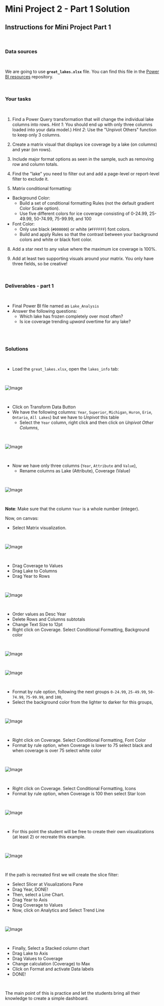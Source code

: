 # Mini Project 2 - Part 1 Solution

## Instructions for Mini Project Part 1

<br>

### Data sources

<br>

We are going to use **`great_lakes.xlsx`** file. You can find this file in the [Power BI resources](https://github.com/ironhack-edu/power-bi-resources) repository.

<br>

### Your tasks

<br>

1. Find a Power Query transformation that will change the individual lake columns into rows.
   _Hint 1_: You should end up with only three columns loaded into your data model.)
   _Hint 2_: Use the "Unpivot Others" function to keep only 3 columns.

2. Create a matrix visual that displays ice coverage by a lake (on columns) and year (on rows).

3. Include major format options as seen in the sample, such as removing row and column totals.

4. Find the "lake" you need to filter out and add a page-level or report-level filter to exclude it.

5. Matrix conditional formatting:

- Background Color:
  - Build a set of conditional formatting Rules (not the default gradient Color Scale option).
  - Use five different colors for ice coverage consisting of 0-24.99, 25-49.99, 50-74.99, 75-99.99, and 100
- Font Color:
  - Only use black (`#000000`) or white (`#FFFFFF`) font colors.
  - Build and apply Rules so that the contrast between your background colors and white or black font color.

8. Add a star next to any value where the maximum ice coverage is 100%.

9. Add at least two supporting visuals around your matrix. You only have three fields, so be creative!

<br>

### Deliverables - part 1

<br>

- Final Power BI file named as `Lake_Analysis`
- Answer the following questions:
  - Which lake has frozen completely over most often?
  - Is ice coverage trending _upward_ overtime for any lake?

<br>
<br>

### Solutions

<br>

- Load the `great_lakes.xlsx`, open the `lakes_info` tab:

<br>

![Image](https://education-team-2020.s3.eu-west-1.amazonaws.com/power-bi/week-2/mini_project/solution_mini_project_1.jpg)

<br>

- Click on Transform Data Button
- We have the following columns: `Year`, `Superior`, `Michigan`, `Huron`, `Erie`, `Ontario`, `All Lakes`) but we have to _Unpivot_ this table
  - Select the `Year` column, right click and then click on _Unpivot Other Columns_,

<br>

![Image](https://education-team-2020.s3.eu-west-1.amazonaws.com/power-bi/week-2/mini_project/solution_mini_project_2.jpg)

<br>

- Now we have only three columns (`Year`, `Attribute` and `Value`),
  - Rename columns as Lake (Attribute), Coverage (Value)

<br>

![Image](https://education-team-2020.s3.eu-west-1.amazonaws.com/power-bi/week-2/mini_project/solution_mini_project_3.jpg)

<br>

**Note**: Make sure that the column `Year` is a whole number (integer).

Now, on canvas:

- Select Matrix visualization.

<br>

![Image](https://education-team-2020.s3.eu-west-1.amazonaws.com/power-bi/week-2/mini_project/solution_mini_project_4.jpg)

<br>

- Drag Coverage to Values
- Drag Lake to Columns
- Drag Year to Rows

<br>

![Image](https://education-team-2020.s3.eu-west-1.amazonaws.com/power-bi/week-2/mini_project/solution_mini_project_5.jpg)

<br>

- Order values as Desc Year
- Delete Rows and Columns subtotals
- Change Text Size to 12pt
- Right click on Coverage. Select Conditional Formatting, Background color

<br>

![Image](https://education-team-2020.s3.eu-west-1.amazonaws.com/power-bi/week-2/mini_project/solution_mini_project_6.jpg)

<br>

![Image](https://education-team-2020.s3.eu-west-1.amazonaws.com/power-bi/week-2/mini_project/solution_mini_project_7.jpg)

<br>

- Format by rule option, following the next groups `0-24.99`, `25-49.99`, `50-74.99`, `75-99.99`, and `100`,
- Select the background color from the lighter to darker for this groups,

<br>

![Image](https://education-team-2020.s3.eu-west-1.amazonaws.com/power-bi/week-2/mini_project/solution_mini_project_8.jpg)

<br>

- Right click on Coverage. Select Conditional Formatting, Font Color
- Format by rule option, when Coverage is lower to 75 select black and when coverage is over 75 select white color

<br>

![Image](https://education-team-2020.s3.eu-west-1.amazonaws.com/power-bi/week-2/mini_project/solution_mini_project_9.jpg)

<br>

- Right click on Coverage. Select Conditional Formatting, Icons
- Format by rule option, when Coverage is 100 then select Star Icon

<br>

![Image](https://education-team-2020.s3.eu-west-1.amazonaws.com/power-bi/week-2/mini_project/solution_mini_project_10.jpg)

<br>

- For this point the student will be free to create their own visualizations (at least 2) or recreate this example.

<br>

![Image](https://education-team-2020.s3.eu-west-1.amazonaws.com/power-bi/week-2/mini_project/solution_mini_project_11.jpg)

<br>

If the path is recreated first we will create the slice filter:

- Select Slicer at Visualizations Pane
- Drag Year, DONE!
- Then, select a Line Chart.
- Drag Year to Axis
- Drag Coverage to Values
- Now, click on Analytics and Select Trend Line

<br>

![Image](https://education-team-2020.s3.eu-west-1.amazonaws.com/power-bi/week-2/mini_project/solution_mini_project_12.jpg)

<br>

- Finally, Select a Stacked column chart
- Drag Lake to Axis
- Drag Values to Coverage
- Change calculation (Coverage) to Max
- Click on Format and activate Data labels
- DONE!

<br>

The main point of this is practice and let the students bring all their knowledge to create a simple dashboard.
